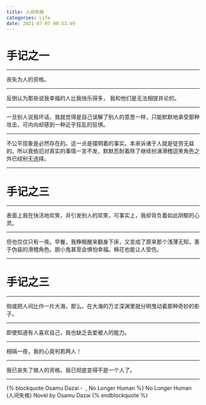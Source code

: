 ```yaml
---
title: 人间失格
categories: Life
date: 2021-07-07 00:53:49
---
```


# 手记之一
<hr>
丧失为人的资格。
<hr>
反倒认为那些说我幸福的人比我快乐得多， 我和他们是无法相提并论的。
<hr>
一旦别人说我坏话，我就觉得是自己误解了别人的意思一样，只能默默地承受那种攻击，可内向却感到一种近乎狂乱的狂惧。
<hr>
不公平现象是必然存在的。这一点是摆明着的事实。本来诉诸于人就是徒劳无益的。所以我依旧对真实的事情一言不发，默默忍耐着除了继续扮演滑稽逗笑角色之外已经别无选择。
<hr>

# 手记之三
<hr>
表面上我在快活地欢笑，并引发别人的欢笑，可事实上，我却背负着如此阴郁的心灵。
<hr>
但也仅仅只有一夜。早餐，我睁眼醒来翻身下床，又变成了原来那个浅薄无知，善于伪装的滑稽角色。胆小鬼甚至会惧怕幸福。棉花也能让人受伤。
<hr>

# 手记之三
<hr>
倘或把人间比作一片大海，那么，在大海的万丈深渊里就分明曳动着那种奇妙的影子。
<hr>
即使知道有人喜欢自己，我也缺乏去爱被人的能力。
<hr>
相隔一夜，我的心竟判若两人！
<hr>
我已丧失了做人的资格。我已彻底变得不是一个人了。
<hr>

{% blockquote Osamu Dazai - &nbsp;, No Longer Human %}
No Longer Human (人间失格)
Novel by Osamu Dazai
{% endblockquote %}